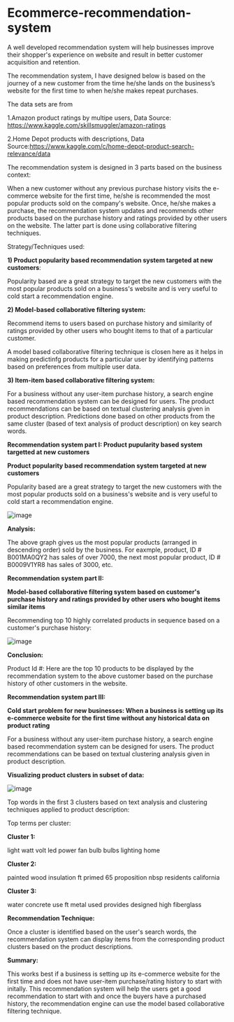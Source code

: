 # Ecommerce-recommendation-system

A well developed recommendation system will help businesses improve their shopper's experience on website and result in better customer acquisition and retention.

The recommendation system, I have designed below is based on the journey of a new customer from the time he/she lands on the business’s website for the first time to when he/she makes repeat purchases.

The data sets are from

1.Amazon product ratings by multipe users, Data Source: https://www.kaggle.com/skillsmuggler/amazon-ratings

2.Home Depot products with descriptions, Data Source:https://www.kaggle.com/c/home-depot-product-search-relevance/data

The recommendation system is designed in 3 parts based on the business context:

When a new customer without any previous purchase history visits the e-commerce website for the first time, he/she is recommended the most popular products sold on the company's website. Once, he/she makes a purchase, the recommendation system updates and recommends other products based on the purchase history and ratings provided by other users on the website. The latter part is done using collaborative filtering techniques.

Strategy/Techniques used:

**1) Product popularity based recommendation system targeted at new customers**:

Popularity based are a great strategy to target the new customers with the most popular products sold on a business's website and is very useful to cold start a recommendation engine.

**2) Model-based collaborative filtering system:**

Recommend items to users based on purchase history and similarity of ratings provided by other users who bought items to that of a particular customer.

A model based collaborative filtering technique is closen here as it helps in making predictinfg products for a particular user by identifying patterns based on preferences from multiple user data.

**3) Item-item based collaborative filtering system:**

For a business without any user-item purchase history, a search engine based recommendation system can be designed for users. The product recommendations can be based on textual clustering analysis given in product description. Predictions done based on other products from the same cluster (based of text analysis of product description) on key search words.

**Recommendation system part I: Product pupularity based system targetted at new customers**

**Product popularity based recommendation system targeted at new customers**

Popularity based are a great strategy to target the new customers with the most popular products sold on a business's website and is very useful to cold start a recommendation engine.

![image](https://user-images.githubusercontent.com/83244323/135290648-c6e877f8-9429-4bd9-bbf6-1a48c2fd6bfc.png)


**Analysis:**

The above graph gives us the most popular products (arranged in descending order) sold by the business. For eaxmple, product, ID # B001MA0QY2 has sales of over 7000, the next most popular product, ID # B0009V1YR8 has sales of 3000, etc.

**Recommendation system part II:**

**Model-based collaborative filtering system based on customer's purchase history and ratings provided by other users who bought items similar items**

Recommending top 10 highly correlated products in sequence based on a customer's purchase history:

![image](https://user-images.githubusercontent.com/83244323/135291088-77e09d78-7998-44b9-91bb-24c1019299b5.png)


**Conclusion:**

Product Id #: Here are the top 10 products to be displayed by the recommendation system to the above customer based on the purchase history of other customers in the website.

**Recommendation system part III:**

**Cold start problem for new businesses: When a business is setting up its e-commerce website for the first time without any historical data on product rating**

For a business without any user-item purchase history, a search engine based recommendation system can be designed for users. The product recommendations can be based on textual clustering analysis given in product description.

**Visualizing product clusters in subset of data:**

![image](https://user-images.githubusercontent.com/83244323/135291230-b35c8d8e-7926-431e-8458-ec10468e6897.png)


Top words in the first 3 clusters based on text analysis and clustering techniques applied to product description:

Top terms per cluster:

**Cluster 1:**

light watt volt led power fan bulb bulbs lighting home

**Cluster 2:**

painted wood insulation ft primed 65 proposition nbsp residents california

**Cluster 3:**

water concrete use ft metal used provides designed high fiberglass

**Recommendation Technique:**

Once a cluster is identified based on the user's search words, the recommendation system can display items from the corresponding product clusters based on the product descriptions.

**Summary:**

This works best if a business is setting up its e-commerce website for the first time and does not have user-item purchase/rating history to start with initally. This recommendation system will help the users get a good recommendation to start with and once the buyers have a purchased history, the recommendation engine can use the model based collaborative filtering technique.
